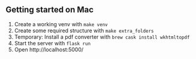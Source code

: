 ## Getting started on Mac
1. Create a working venv with `make venv`
2. Create some required structure with `make extra_folders`
3. Temporary: Install a pdf converter with `brew cask install wkhtmltopdf`
4. Start the server with `flask run`
5. Open http://localhost:5000/ 
